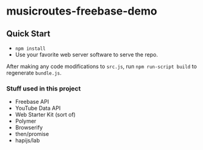musicroutes-freebase-demo
=========================

## Quick Start

* `npm install`
* Use your favorite web server software to serve the repo.

After making any code modifications to `src.js`, run `npm run-script build` to
regenerate `bundle.js`.


### Stuff used in this project

* Freebase API
* YouTube Data API
* Web Starter Kit (sort of)
* Polymer
* Browserify
* then/promise
* hapijs/lab
